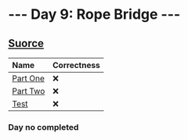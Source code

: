 # --- Day 9: Rope Bridge ---

## [Suorce](http://adventofcode.com/2022/day/9)

| Name                                                                                      | Correctness |
| :---------------------------------------------------------------------------------------- | :---------- |
| [Part One](https://github.com/ssynowiec/AdventOfCode/blob/main/2022/Day%2009/part-one.js) | ❌          |
| [Part Two](https://github.com/ssynowiec/AdventOfCode/blob/main/2022/Day%2009/part-two.js) | ❌          |
| [Test](https://github.com/ssynowiec/AdventOfCode/blob/main/2022/Day%2009/test.js)         | ❌          |

### Day no completed
